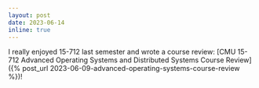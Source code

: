 ```yaml
---
layout: post
date: 2023-06-14
inline: true
---
```


I really enjoyed 15-712 last semester and wrote a course review: [CMU 15-712 Advanced Operating Systems and Distributed Systems Course Review]({% post_url 2023-06-09-advanced-operating-systems-course-review %})!
